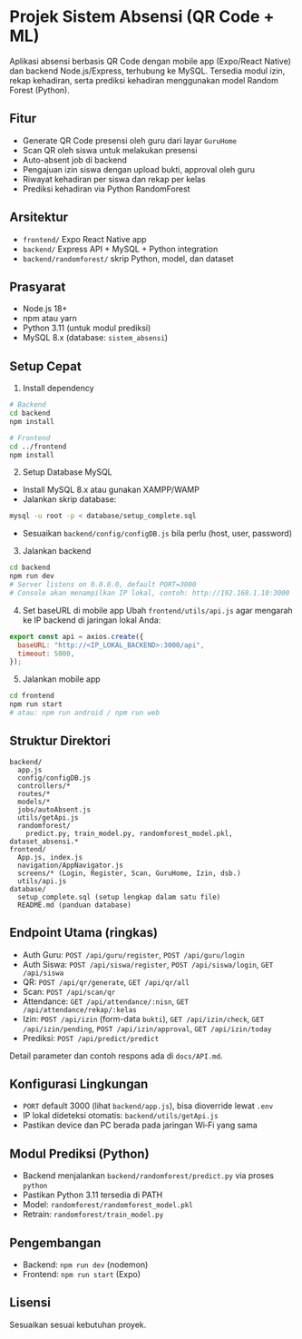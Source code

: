 # Projek Sistem Absensi (QR Code + ML)

Aplikasi absensi berbasis QR Code dengan mobile app (Expo/React Native) dan backend Node.js/Express, terhubung ke MySQL. Tersedia modul izin, rekap kehadiran, serta prediksi kehadiran menggunakan model Random Forest (Python).

## Fitur
- Generate QR Code presensi oleh guru dari layar `GuruHome`
- Scan QR oleh siswa untuk melakukan presensi
- Auto-absent job di backend
- Pengajuan izin siswa dengan upload bukti, approval oleh guru
- Riwayat kehadiran per siswa dan rekap per kelas
- Prediksi kehadiran via Python RandomForest

## Arsitektur
- `frontend/` Expo React Native app
- `backend/` Express API + MySQL + Python integration
- `backend/randomforest/` skrip Python, model, dan dataset

## Prasyarat
- Node.js 18+
- npm atau yarn
- Python 3.11 (untuk modul prediksi)
- MySQL 8.x (database: `sistem_absensi`)

## Setup Cepat
1) Install dependency
```bash
# Backend
cd backend
npm install

# Frontend
cd ../frontend
npm install
```

2) Setup Database MySQL
- Install MySQL 8.x atau gunakan XAMPP/WAMP
- Jalankan skrip database:
```bash
mysql -u root -p < database/setup_complete.sql
```
- Sesuaikan `backend/config/configDB.js` bila perlu (host, user, password)

3) Jalankan backend
```bash
cd backend
npm run dev
# Server listens on 0.0.0.0, default PORT=3000
# Console akan menampilkan IP lokal, contoh: http://192.168.1.10:3000
```

4) Set baseURL di mobile app
Ubah `frontend/utils/api.js` agar mengarah ke IP backend di jaringan lokal Anda:
```js
export const api = axios.create({
  baseURL: "http://<IP_LOKAL_BACKEND>:3000/api",
  timeout: 5000,
});
```

5) Jalankan mobile app
```bash
cd frontend
npm run start
# atau: npm run android / npm run web
```

## Struktur Direktori
```
backend/
  app.js
  config/configDB.js
  controllers/*
  routes/*
  models/*
  jobs/autoAbsent.js
  utils/getApi.js
  randomforest/
    predict.py, train_model.py, randomforest_model.pkl, dataset_absensi.*
frontend/
  App.js, index.js
  navigation/AppNavigator.js
  screens/* (Login, Register, Scan, GuruHome, Izin, dsb.)
  utils/api.js
database/
  setup_complete.sql (setup lengkap dalam satu file)
  README.md (panduan database)
```

## Endpoint Utama (ringkas)
- Auth Guru: `POST /api/guru/register`, `POST /api/guru/login`
- Auth Siswa: `POST /api/siswa/register`, `POST /api/siswa/login`, `GET /api/siswa`
- QR: `POST /api/qr/generate`, `GET /api/qr/all`
- Scan: `POST /api/scan/qr`
- Attendance: `GET /api/attendance/:nisn`, `GET /api/attendance/rekap/:kelas`
- Izin: `POST /api/izin` (form-data `bukti`), `GET /api/izin/check`, `GET /api/izin/pending`, `POST /api/izin/approval`, `GET /api/izin/today`
- Prediksi: `POST /api/predict/predict`

Detail parameter dan contoh respons ada di `docs/API.md`.

## Konfigurasi Lingkungan
- `PORT` default 3000 (lihat `backend/app.js`), bisa dioverride lewat `.env`
- IP lokal dideteksi otomatis: `backend/utils/getApi.js`
- Pastikan device dan PC berada pada jaringan Wi‑Fi yang sama

## Modul Prediksi (Python)
- Backend menjalankan `backend/randomforest/predict.py` via proses `python`
- Pastikan Python 3.11 tersedia di PATH
- Model: `randomforest/randomforest_model.pkl`
- Retrain: `randomforest/train_model.py`

## Pengembangan
- Backend: `npm run dev` (nodemon)
- Frontend: `npm run start` (Expo)

## Lisensi
Sesuaikan sesuai kebutuhan proyek.
